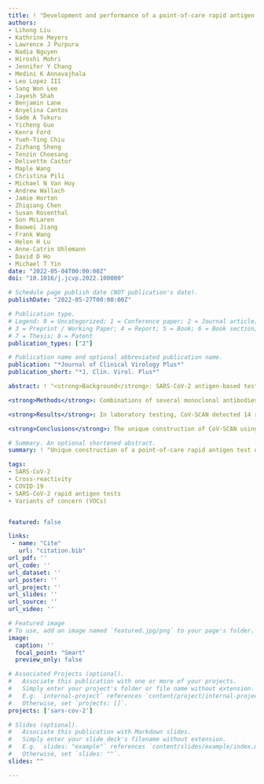 ```yaml
---
title: ! "Development and performance of a point-of-care rapid antigen test for detection of SARS-CoV-2 variants"
authors:
- Lihong Liu
- Kathrine Meyers
- Lawrence J Purpura
- Nadia Nguyen
- Hiroshi Mohri
- Jennifer Y Chang
- Medini K Annavajhala
- Leo Lopez III
- Sang Won Lee
- Jayesh Shah
- Benjamin Lane
- Anyelina Cantos
- Sade A Tukuru
- Yicheng Guo
- Kenra Ford
- Yueh-Ting Chiu
- Zizhang Sheng
- Tenzin Choesang
- Delivette Castor
- Maple Wang
- Christina Pili
- Michael N Van Hoy
- Andrew Wallach
- Jamie Horton
- Zhiqiang Chen
- Susan Rosenthal
- Son McLaren
- Baowei Jiang
- Frank Wang
- Helen H Lu
- Anne-Catrin Uhlemann
- David D Ho
- Michael T Yin
date: "2022-05-04T00:00:00Z"
doi: "10.1016/j.jcvp.2022.100080"

# Schedule page publish date (NOT publication's date).
publishDate: "2022-05-27T00:00:00Z"

# Publication type.
# Legend: 0 = Uncategorized; 1 = Conference paper; 2 = Journal article;
# 3 = Preprint / Working Paper; 4 = Report; 5 = Book; 6 = Book section;
# 7 = Thesis; 8 = Patent
publication_types: ["2"]

# Publication name and optional abbreviated publication name.
publication: "*Journal of Clinical Virology Plus*"
publication_short: "*J. Clin. Virol. Plus*"

abstract: ! "<strong>Background</strong>: SARS-CoV-2 antigen-based tests are well-calibrated to infectiousness and have a critical role to play in the COVID-19 public health response. We report the development and performance of a unique lateral flow immunoassay (LFA).<br>

<strong>Methods</strong>: Combinations of several monoclonal antibodies targeting multiple antigenic sites on the SARS-CoV-2 nucleocapsid protein (NP) were isolated, evaluated, and chosen for the development of a LFA termed CoV-SCAN (BioMedomics, Inc.). Clinical point-of-care studies in symptomatic and asymptomatic individuals were conducted to evaluate positive predictive agreement (PPA) and negative predictive agreement (NPA) with RT-PCR as comparator.<br>

<strong>Results</strong>: In laboratory testing, CoV-SCAN detected 14 recombinant N-proteins of SARS-CoV-2 variants with sensitivity in the range of 0.2-3.2 ng/mL, and 10 authentic SARS-CoV-2 variants with sensitivity in the range of 1.6-12.5 TCID50/swab. No cross reactivity was observed with other human coronaviruses or other respiratory pathogens. In clinical point-of-care testing on 148 individuals over age 2 with symptoms of ???5 days, PPA was 87.2% (CI 95: 78.3-94.8%) and NPA was 100% (CI 95: 94.2-100%). In another 884 asymptomatic individuals, PPA was 85.7% (CI 95: 42.1-99.6%) and 99.7% (99.0-99.9%). Overall, CoV-SCAN detected over 97.2% of specimens with CT values <30 and 93.8% of nasal swab specimens with the Omicron variant, even within the first 2 days after symptom onset.<br>

<strong>Conclusions</strong>: The unique construction of CoV-SCAN using two pairs of monoclonal antibodies has resulted in a test with high performance that remains durable across multiple variants in both laboratory and clinical evaluations. CoV-SCAN should identify almost all individuals harboring infectious SARS-CoV-2."

# Summary. An optional shortened abstract.
summary: ! "Unique construction of a point-of-care rapid antigen test using two pairs of monoclonal antibodies has led to good performance that remained durable across multiple variants in laboratory and clinical evaluations. Test should identify almost all individuals harboring infectious SARS-CoV-2."

tags:
- SARS-CoV-2
- Cross-reactivity
- COVID-19
- SARS-CoV-2 rapid antigen tests
- Variants of concern (VOCs)


featured: false

links:
 - name: "Cite"
   url: "citation.bib"
url_pdf: ''
url_code: ''
url_dataset: ''
url_poster: ''
url_project: ''
url_slides: ''
url_source: ''
url_video: ''

# Featured image
# To use, add an image named `featured.jpg/png` to your page's folder. 
image:
  caption: ''
  focal_point: "Smart"
  preview_only: false

# Associated Projects (optional).
#   Associate this publication with one or more of your projects.
#   Simply enter your project's folder or file name without extension.
#   E.g. `internal-project` references `content/project/internal-project/index.md`.
#   Otherwise, set `projects: []`.
projects: ['sars-cov-2']

# Slides (optional).
#   Associate this publication with Markdown slides.
#   Simply enter your slide deck's filename without extension.
#   E.g. `slides: "example"` references `content/slides/example/index.md`.
#   Otherwise, set `slides: ""`.
slides: ""

---
```


